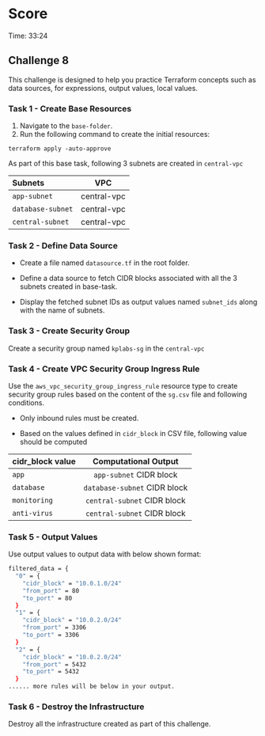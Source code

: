 # Score
Time: 33:24

## Challenge 8

This challenge is designed to help you practice Terraform concepts such as data sources, for expressions, output values, local values.

### Task 1 - Create Base Resources

1. Navigate to the `base-folder`.
2. Run the following command to create the initial resources:

`terraform apply -auto-approve`

As part of this base task, following 3 subnets are created in `central-vpc`

| Subnets |  VPC | 
| :---        |    :----:   | 
| `app-subnet`               | central-vpc      | 
| `database-subnet`            | central-vpc      | 
| `central-subnet`            | central-vpc      | 

### Task 2 - Define Data Source

* Create a file named `datasource.tf` in the root folder.

* Define a data source to fetch CIDR blocks associated with all the 3 subnets created in base-task. 

* Display the fetched subnet IDs as output values named `subnet_ids` along with the name of subnets. 

### Task 3 - Create Security Group 

Create a security group named `kplabs-sg` in the `central-vpc`


### Task 4 - Create VPC Security Group Ingress Rule

Use the `aws_vpc_security_group_ingress_rule` resource type to create security group rules based on the content of the `sg.csv` file and following conditions.

* Only inbound rules must be created.

* Based on the values defined in `cidr_block` in CSV file, following value should be computed

| cidr_block value |  Computational Output | 
| :---        |    :----:   | 
| `app`               | `app-subnet` CIDR block     | 
| `database`            | `database-subnet` CIDR block  | 
| `monitoring`            | `central-subnet` CIDR block     | 
| `anti-virus`            | `central-subnet` CIDR block     | 


### Task 5 - Output Values

Use output values to output data with below shown format:

```sh
filtered_data = {
  "0" = {
    "cidr_block" = "10.0.1.0/24"
    "from_port" = 80
    "to_port" = 80
  }
  "1" = {
    "cidr_block" = "10.0.2.0/24"
    "from_port" = 3306
    "to_port" = 3306
  }
  "2" = {
    "cidr_block" = "10.0.2.0/24"
    "from_port" = 5432
    "to_port" = 5432
  }
...... more rules will be below in your output.
```

### Task 6 - Destroy the Infrastructure

Destroy all the infrastructure created as part of this challenge.
